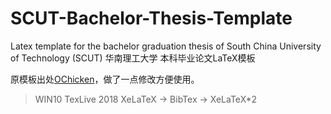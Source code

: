 # SCUT-Bachelor-Thesis-Template
Latex template for the bachelor graduation thesis of South China University of Technology (SCUT) 华南理工大学 本科毕业论文LaTeX模板

原模板出处[OChicken](https://github.com/OChicken/SCUT-Bachelor-Thesis-Template)，做了一点修改方便使用。

> WIN10
> TexLive 2018
> XeLaTeX -> BibTex -> XeLaTeX*2
